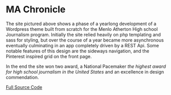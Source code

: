 # MA Chronicle

The site pictured above shows a phase of a yearlong development of
a Wordpress theme built from scratch for the Menlo Atherton High school
Journalism program. Initially the site relied heavily on php templating
and sass for styling, but over the course of a year became more asynchronous
eventually culminating in an app completely driven by a REST Api. Some
notable features of this design are the sideways navigation, and the Pinterest
inspired grid on the front page.

In the end the site won two award, a National Pacemaker *the highest award
for high school journalism in the United States* and an excellence in design
commendation.

[Full Source Code](https://github.com/mabearnews/snowproblem)
